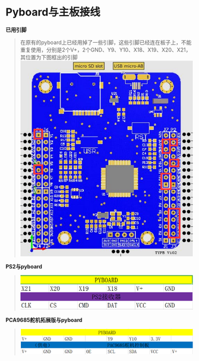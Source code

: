 # Pyboard与主板接线

**已用引脚**

>​	在原有的pyboard上已经用掉了一些引脚，这些引脚已经连在板子上，不能重复使用，分别是2个V+，2个GND、Y9、Y10、X18、X19、X20、X21，其位置为下图框出的引脚  
>![pyboard已用脚位](/pic/ch6/6.4/1.png) 

**PS2与pyboard**

> ![PS2](/pic/ch6/6.4/2.png) 

**PCA9685舵机拓展版与pyboard**

>![PCA9685](/pic/ch6/6.4/3.png) 
